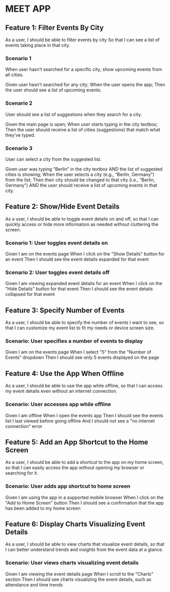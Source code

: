 # MEET APP

## Feature 1: Filter Events By City

As a user,
I should be able to filter events by city
So that I can see a list of events taking place in that city.

### Scenario 1
When user hasn’t searched for a specific city, show upcoming events from all cities.

Given user hasn’t searched for any city;
When the user opens the app;
Then the user should see a list of upcoming events.
### Scenario 2
User should see a list of suggestions when they search for a city.

Given the main page is open;
When user starts typing in the city textbox;
Then the user should receive a list of cities (suggestions) that match what they’ve typed.
### Scenario 3
User can select a city from the suggested list.

Given user was typing “Berlin” in the city textbox AND the list of suggested cities is showing;
When the user selects a city (e.g., “Berlin, Germany”) from the list;
Then their city should be changed to that city (i.e., “Berlin, Germany”) AND the user should receive a list of upcoming events in that city.


## Feature 2: Show/Hide Event Details
As a user, I should be able to toggle event details on and off, so that I can quickly access or hide more information as needed without cluttering the screen.

### Scenario 1: User toggles event details on
Given I am on the events page
When I click on the "Show Details" button for an event
Then I should see the event details expanded for that event

### Scenario 2: User toggles event details off
Given I am viewing expanded event details for an event
When I click on the "Hide Details" button for that event
Then I should see the event details collapsed for that event


## Feature 3: Specify Number of Events
As a user, I should be able to specify the number of events I want to see, so that I can customize my event list to fit my needs or device screen size.

### Scenario: User specifies a number of events to display
Given I am on the events page
When I select "5" from the "Number of Events" dropdown
Then I should see only 5 events displayed on the page


## Feature 4: Use the App When Offline
As a user, I should be able to use the app while offline, so that I can access my event details even without an internet connection.

### Scenario: User accesses app while offline
Given I am offline
When I open the events app
Then I should see the events list I last viewed before going offline
And I should not see a "no internet connection" error


## Feature 5: Add an App Shortcut to the Home Screen
As a user, I should be able to add a shortcut to the app on my home screen, so that I can easily access the app without opening my browser or searching for it.

### Scenario: User adds app shortcut to home screen
Given I am using the app in a supported mobile browser
When I click on the "Add to Home Screen" button
Then I should see a confirmation that the app has been added to my home screen


## Feature 6: Display Charts Visualizing Event Details
As a user, I should be able to view charts that visualize event details, so that I can better understand trends and insights from the event data at a glance.

### Scenario: User views charts visualizing event details
Given I am viewing the event details page
When I scroll to the "Charts" section
Then I should see charts visualizing the event details, such as attendance and time trends